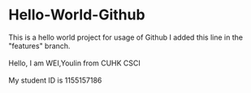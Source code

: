 # Hello-World-Github
This is a hello world project for usage of Github
I added this line in the "features" branch.
<br><br> Hello, I am WEI,Youlin from CUHK CSCI
<br><br> My student ID is 1155157186
